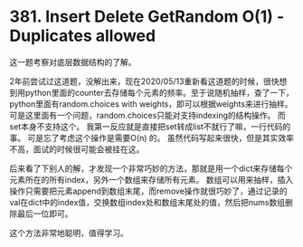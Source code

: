 # 381. Insert Delete GetRandom O(1) - Duplicates allowed


这一题考察对底层数据结构的了解。

2年前尝试过这道题，没解出来，现在2020/05/13重新看这道题的时候，很快想到用python里面的counter去存储每个元素的频率。至于说随机抽样，查了一下，python里面有random.choices with weights，即可以根据weights来进行抽样。 可是这里面有一个问题，random.choices只能对支持indexing的结构操作。 而set本身不支持这个。
我第一反应就是直接把set转成list不就行了嘛，一行代码的事。 可是忘了考虑这个操作是需要O(n)
的。 虽然代码写起来很快，但是其实效率不高，面试的时候很可能会被挂在这。

后来看了下别人的解，才发现一个非常巧妙的方法，那就是用一个dict来存储每个元素所在的所有index，另外一个数组来存储所有元素。
数组可以用来抽样，插入操作只需要把元素append到数组末尾，而remove操作就很巧妙了，通过记录的val在dict中的index值，交换数组index处和数组末尾处的值，然后把nums数组删除最后一位即可。

这个方法非常地聪明，值得学习。